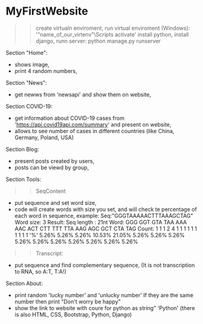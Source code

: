 # MyFirstWebsite

>> create virtualn enviroment,
>> run virtual enviroment (Windows): '"name_of_our_virtenv"\Scripts activate'
>> install python,
>> install django,
>> runn server: python manage.py runserver

Section "Home":
- shows image,
- print 4 random numbers,

Section "News":
- get newws from 'newsapi' and show them on website,

Section COVID-19:
- get information about COVID-19 cases from 'https://api.covid19api.com/summary' and present on website,
- allows to see number of cases in different countries (like China, Germany, Poland, USA)

Section Blog:
- present posts created by users,
- posts can be viewd by group,

Section Tools:
  >> SeqContent
  - put sequence and set word size,
  - code will create words with size you set, and will check te percentage of each word in sequence,
    example: 
    Seq:"GGGTAAAAACTTTAAAGCTAG"
    Word size: 3
    Result:
    Seq length : 21nt
  Word: 	GGG 	GGT 	GTA 	TAA 	AAA 	AAC 	 ACT 	CTT 	TTT 	TTA 	AAG 	AGC 	GCT 	CTA 	TAG
  Count: 	1 	 1    	1 	 2 	   4   	 1    	1   	1    	1   	1    	1    	1    	1    	1    	1
  '%'  5.26% 5.26% 5.26% 10.53% 21.05% 5.26% 5.26% 5.26% 5.26% 5.26% 5.26% 5.26% 5.26% 5.26% 5.26% 

  >>Transcript:
  - put sequence and find complementary sequence,
  (It is not transcription to RNA, so A:T, T:A!)

Section About:
- print random 'lucky number' and 'unlucky number' If they are the same number then print "Don't worry be happy"
- show the link to website with coure for python as string" 'Python'
(there is also HTML, CSS, Bootstrap, Python, Django)








